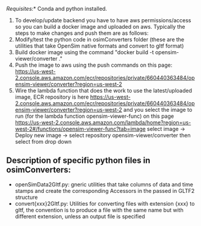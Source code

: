 *Requisites:** Conda and python installed.

1. To develop/update backend you have to have aws permissions/access so you can build a docker image and uploaded on aws. Typically the steps to make changes and push them are as follows:
1. Modify/test the python code in osimConverters folder (these are the utilities that take OpenSim native formats and convert to gltf format)
2. Build docker image using the command
   "docker build -t opensim-viewer/converter ."
3. Push the image to aws using the push commands on this page:
   https://us-west-2.console.aws.amazon.com/ecr/repositories/private/660440363484/opensim-viewer/converter?region=us-west-2
4. Wire the lambda function that does the work to use the latest/uploaded image, ECR repository is here
   https://us-west-2.console.aws.amazon.com/ecr/repositories/private/660440363484/opensim-viewer/converter?region=us-west-2
   and you select the image to run (for the lambda function opensim-viewer-func) on this page
   https://us-west-2.console.aws.amazon.com/lambda/home?region=us-west-2#/functions/opensim-viewer-func?tab=image
   select image -> Deploy new image -> select repository opensim-viewer/converter then select from drop down

Description of specific python files in osimConverters:
------------------------------------------------------
- openSimData2Gltf.py: gneric utilities that take columns of data and time stamps and create the corresponding Accessors in the passed in GLTF2 structure
- convert{xxx}2Gltf.py: Utilities for converting files with extension {xxx} to gltf, the convention is to produce a file with the same name but with different extension, unless an output file is specified
 